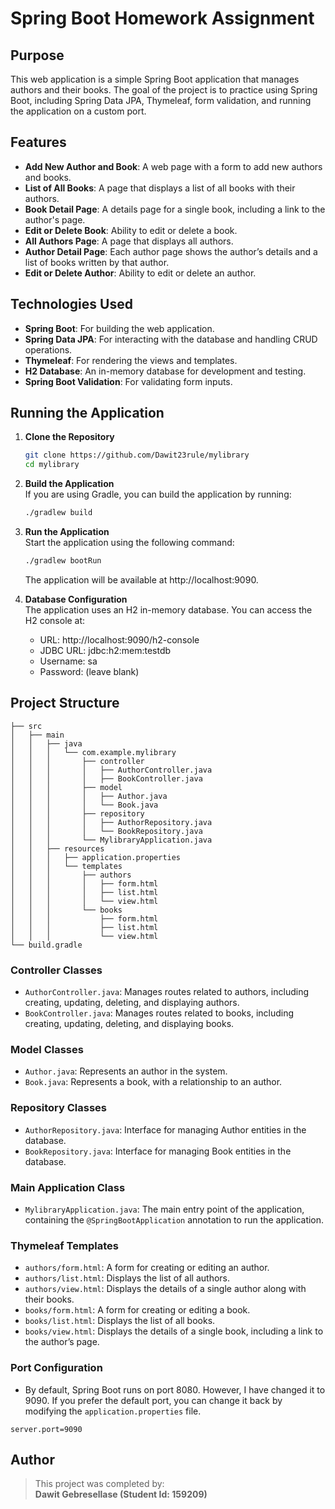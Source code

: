 # Spring Boot Homework Assignment

## Purpose

This web application is a simple Spring Boot application that manages authors and their books. The goal of the project is to practice using Spring Boot, including Spring Data JPA, Thymeleaf, form validation, and running the application on a custom port.

## Features

- **Add New Author and Book**: A web page with a form to add new authors and books.
- **List of All Books**: A page that displays a list of all books with their authors.
- **Book Detail Page**: A details page for a single book, including a link to the author's page.
- **Edit or Delete Book**: Ability to edit or delete a book.
- **All Authors Page**: A page that displays all authors.
- **Author Detail Page**: Each author page shows the author’s details and a list of books written by that author.
- **Edit or Delete Author**: Ability to edit or delete an author.

## Technologies Used

- **Spring Boot**: For building the web application.
- **Spring Data JPA**: For interacting with the database and handling CRUD operations.
- **Thymeleaf**: For rendering the views and templates.
- **H2 Database**: An in-memory database for development and testing.
- **Spring Boot Validation**: For validating form inputs.

## Running the Application

1. **Clone the Repository**

   ```bash
   git clone https://github.com/Dawit23rule/mylibrary
   cd mylibrary
   ```
   
2. **Build the Application**
   </br>If you are using Gradle, you can build the application by running:
   ```bash
   ./gradlew build
   ```
3. **Run the Application**
   </br>Start the application using the following command:
   ```bash
   ./gradlew bootRun
   ```
   The application will be available at http://localhost:9090.
4.  **Database Configuration**
   </br>The application uses an H2 in-memory database. You can access the H2 console at:
    - URL: http://localhost:9090/h2-console
    - JDBC URL: jdbc:h2:mem:testdb 
    - Username: sa 
    - Password: (leave blank)

## Project Structure
```declarative
├── src
│   ├── main
│   │   ├── java
│   │   │   └── com.example.mylibrary
│   │   │       ├── controller
│   │   │       │   ├── AuthorController.java
│   │   │       │   ├── BookController.java
│   │   │       ├── model
│   │   │       │   ├── Author.java
│   │   │       │   └── Book.java
│   │   │       ├── repository
│   │   │       │   ├── AuthorRepository.java
│   │   │       │   └── BookRepository.java
│   │   │       └── MylibraryApplication.java
│   │   ├── resources
│   │   │   ├── application.properties
│   │   │   └── templates
│   │   │       ├── authors
│   │   │       │   ├── form.html
│   │   │       │   ├── list.html
│   │   │       │   └── view.html
│   │   │       └── books
│   │   │           ├── form.html
│   │   │           ├── list.html
│   │   │           └── view.html
└── build.gradle

```

### Controller Classes
- `AuthorController.java`: Manages routes related to authors, including creating, updating, deleting, and displaying authors.
- `BookController.java`: Manages routes related to books, including creating, updating, deleting, and displaying books.

### Model Classes
- `Author.java`: Represents an author in the system.
- `Book.java`: Represents a book, with a relationship to an author.

### Repository Classes
- `AuthorRepository.java`: Interface for managing Author entities in the database.
- `BookRepository.java`: Interface for managing Book entities in the database.

### Main Application Class
- `MylibraryApplication.java`: The main entry point of the application, containing the `@SpringBootApplication` annotation to run the application.

### Thymeleaf Templates
- `authors/form.html`: A form for creating or editing an author. 
- `authors/list.html`: Displays the list of all authors. 
- `authors/view.html`: Displays the details of a single author along with their books. 
- `books/form.html`: A form for creating or editing a book. 
- `books/list.html`: Displays the list of all books. 
- `books/view.html`: Displays the details of a single book, including a link to the author’s page.

### Port Configuration
- By default, Spring Boot runs on port 8080. However, I have changed it to 9090. If you prefer the default port, you can change it back by modifying the `application.properties` file.
```properties
server.port=9090
```

## Author

> This project was completed by: </br>
> <strong>Dawit Gebresellase (Student Id: 159209) </strong>
